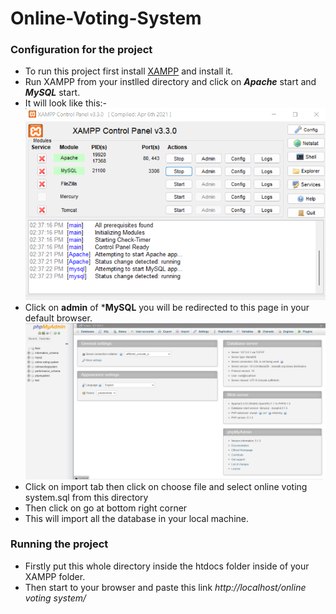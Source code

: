 # Online-Voting-System

### Configuration for the project

* To run this project first install [XAMPP](https://www.apachefriends.org/index.html) and install it.
* Run XAMPP from your instlled directory and click on ***Apache*** start and ***MySQL*** start.
* It will look like this:-
![XAMPP IMAGE](/xampp.png)
* Click on **admin** of ***MySQL** you will be redirected to this page in your default browser.
![phpMyAdmin](/phpmyadmin.png)
* Click on import tab then click on choose file and select online voting system.sql from this directory
* Then click on go at bottom right corner
* This will import all the database in your local machine.

### Running the project

* Firstly put this whole directory inside the htdocs folder inside of your XAMPP folder.
* Then start to your browser and paste this link *http://localhost/online voting system/*
